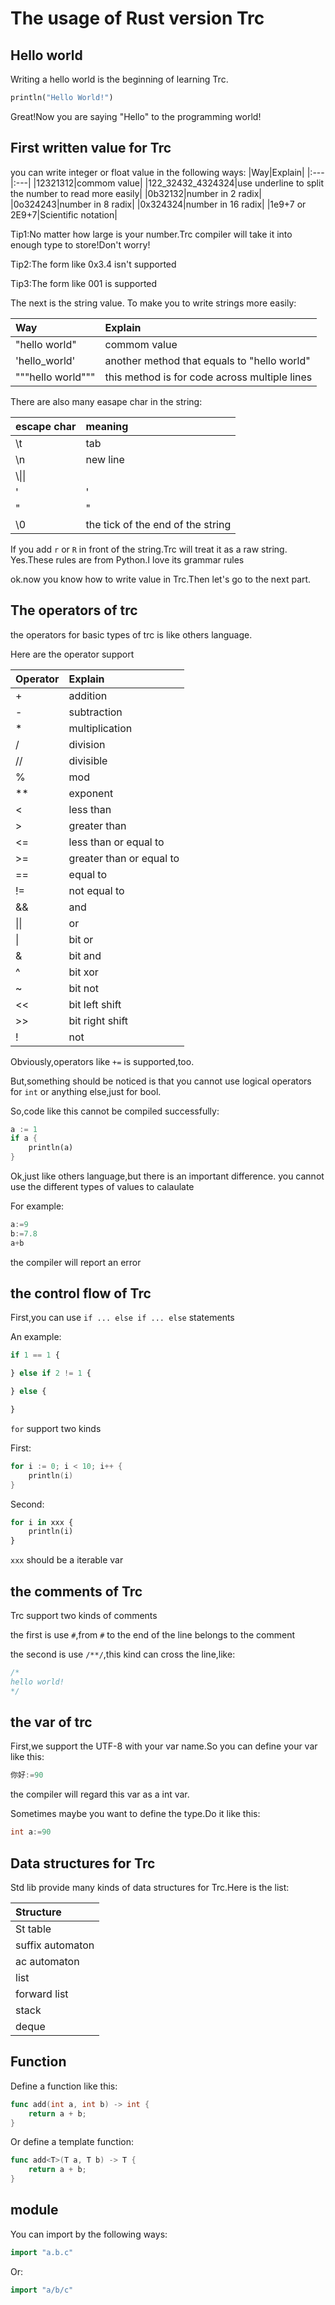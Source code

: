 # The usage of Rust version Trc

## Hello world

Writing a hello world is the beginning of learning Trc.

```rust
println("Hello World!")
```

Great!Now you are saying "Hello" to the programming world!

## First written value for Trc

you can write integer or float value in the following ways:
|Way|Explain|
|:---|:---|
|12321312|commom value|
|122_32432_4324324|use underline to split the number to read more easily|
|0b32132|number in 2 radix|
|0o324243|number in 8 radix|
|0x324324|number in 16 radix|
|1e9+7 or 2E9+7|Scientific notation|

Tip1:No matter how large is your number.Trc compiler will take it into enough type to store!Don't worry!

Tip2:The form like 0x3.4 isn't supported

Tip3:The form like 001 is supported

The next is the string value. To make you to write strings more easily:

|Way|Explain|
|:---|:---|
|"hello world"|commom value|
|'hello_world'|another method that equals to "hello world"|
|"""hello world"""|this method is for code across multiple lines|

There are also many easape char in the string:

|escape char|meaning|
|:---|:---|
|\t|tab|
|\n|new line|
|\\\\|\|
|\'|'|
|\"|"|
|\0|the tick of the end of the string|

If you add ```r``` or ```R``` in front of the string.Trc will treat it as a raw string.
Yes.These rules are from Python.I love its grammar rules

ok.now you know how to write value in Trc.Then let's go to the next part.

## The operators of trc

the operators for basic types of trc is like others language.

Here are the operator support

|Operator|Explain|
|:---|:---|
|+|addition|
|-|subtraction|
|*|multiplication|
|/|division|
|//|divisible|
|%|mod|
|**|exponent|
|<|less than|
|>|greater than|
|<=|less than or equal to|
|>=|greater than or equal to|
|==|equal to|
|!=|not equal to|
|&&|and|
|\|\||or|
|\||bit or|
|&|bit and|
|^|bit xor|
|~|bit not|
|<<|bit left shift|
|>>|bit right shift|
|!|not|

Obviously,operators like ```+=``` is supported,too.

But,something should be noticed is that you cannot use logical operators for ```int``` or anything else,just for bool.

So,code like this cannot be compiled successfully:

```rust
a := 1
if a {
    println(a)
}
```

Ok,just like others language,but there is an important difference.
you cannot use the different types of values to calaulate

For example:

```go
a:=9
b:=7.8
a+b
```

the compiler will report an error

## the control flow of Trc

First,you can use ```if ... else if ... else``` statements

An example:

```python
if 1 == 1 {

} else if 2 != 1 {

} else {

}
```

```for``` support two kinds

First:

```cpp
for i := 0; i < 10; i++ {
    println(i)
}
```

Second:

```python
for i in xxx {
    println(i)
}
```

```xxx``` should be a iterable var

## the comments of Trc

Trc support two kinds of comments

the first is use ```#```,from ```#``` to the end of the line belongs to the comment

the second is use ```/**/```,this kind can cross the line,like:

```cpp
/*
hello world!
*/
```

## the var of trc

First,we support the UTF-8 with your var name.So you can define your var like this:

```go
你好:=90
```

the compiler will regard this var as a int var.

Sometimes maybe you want to define the type.Do it like this:

```go
int a:=90
```

## Data structures for Trc

Std lib provide many kinds of data structures for Trc.Here is the list:

|Structure|
|:---|
|St table|
|suffix automaton|
|ac automaton|
|list|
|forward list|
|stack|
|deque|

## Function

Define a function like this:

```go
func add(int a, int b) -> int {
    return a + b;
}
```

Or define a template function:

```go
func add<T>(T a, T b) -> T {
    return a + b;
}
```

## module

You can import by the following ways:

```go
import "a.b.c"
```

Or:

```go
import "a/b/c"
```
